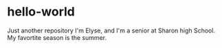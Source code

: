 # hello-world
Just another repository 
I'm Elyse, and I'm a senior at Sharon high School.
My favortite season is the summer.
